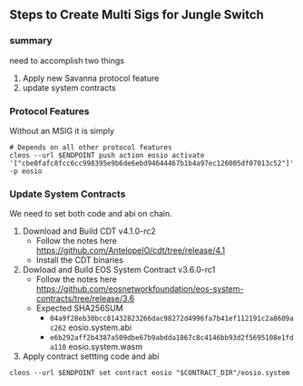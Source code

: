 ## Steps to Create Multi Sigs for Jungle Switch

### summary
need to accomplish two things
1) Apply new Savanna protocol feature
2) update system contracts

### Protocol Features
 Without an MSIG it is simply
 ```
 # Depends on all other protocol features
 cleos --url $ENDPOINT push action eosio activate '["cbe0fafc8fcc6cc998395e9b6de6ebd94644467b1b4a97ec126005df07013c52"]' -p eosio
 ```

### Update System Contracts
We need to set both code and abi on chain.
1) Download and Build CDT v4.1.0-rc2
    - Follow the notes here https://github.com/AntelopeIO/cdt/tree/release/4.1
    - Install the CDT binaries
2) Dowload and Build EOS System Contract v3.6.0-rc1
    - Follow the notes here https://github.com/eosnetworkfoundation/eos-system-contracts/tree/release/3.6
    - Expected SHA256SUM
       - `04a9f28eb30bcc81432823266dac98272d4996fa7b41ef112191c2a8609ac262`  eosio.system.abi
       - `e6b292aff2b4387a509dbe67b9abdda1867c8c4146bb93d2f5695108e1fda110`  eosio.system.wasm
3) Apply contract settting code and abi
```
cleos --url $ENDPOINT set contract eosio "$CONTRACT_DIR"/eosio.system
```
